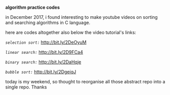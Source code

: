 **algorithm practice codes**

in December 2017, i found interesting to make youtube videos on
sorting and searching algorithms in C language.

here are codes altogether also below the video tutorial's links:

_`selection sort:`_ http://bit.ly/2DeOyuM

_`linear search:`_ http://bit.ly/2D9FCa4

_`binary search:`_ http://bit.ly/2DaHqje

_`bubble sort:`_ http://bit.ly/2DgeiqJ


today is my weekend, so thought to reorganise all those abstract repo into a single repo. Thanks

